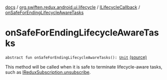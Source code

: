 [docs](../../index.md) / [org.swiften.redux.android.ui.lifecycle](../index.md) / [ILifecycleCallback](index.md) / [onSafeForEndingLifecycleAwareTasks](./on-safe-for-ending-lifecycle-aware-tasks.md)

# onSafeForEndingLifecycleAwareTasks

`abstract fun onSafeForEndingLifecycleAwareTasks(): `[`Unit`](https://kotlinlang.org/api/latest/jvm/stdlib/kotlin/-unit/index.html) [(source)](https://github.com/protoman92/KotlinRedux/tree/master/android/android-lifecycle/src/main/java/org/swiften/redux/android/ui/lifecycle/AndroidLifecycle.kt#L33)

This method will be called when it is safe to terminate lifecycle-aware tasks, such as
[IReduxSubscription.unsubscribe](../../org.swiften.redux.core/-i-redux-subscription/unsubscribe.md).

